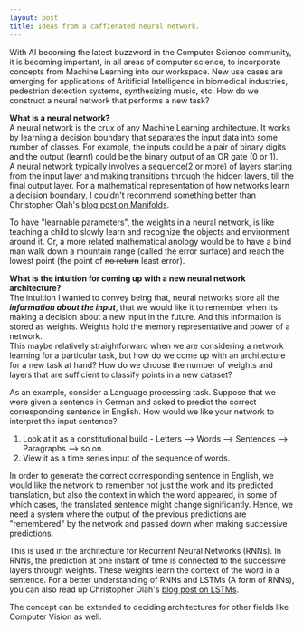```yaml
---
layout: post
title: Ideas from a caffienated neural network.
---
```


With AI becoming the latest buzzword in the Computer Science community, it is becoming important, in all areas of computer science, to incorporate concepts from Machine Learning into our workspace. New use cases are emerging for applications of Aritificial Intelligence in biomedical industries, pedestrian detection systems, synthesizing music, etc. How do we construct a neural network that performs a new task?

__What is a neural network?__  
A neural network is the crux of any Machine Learning architecture. It works by learning a decision boundary that separates the input data into some number of classes. For example, the inputs could be a pair of binary digits and the output (learnt) could be the binary output of an OR gate (0 or 1).   
A neural network typically involves a sequence(2 or more) of layers starting from the input layer and making transitions through the hidden layers, till the final output layer. For a mathematical representation of how networks learn a decision boundary, I couldn't recommend something better than Christopher Olah's [blog post on Manifolds](http://colah.github.io/posts/2014-03-NN-Manifolds-Topology/).  

To have "learnable parameters", the weights in a neural network, is like teaching a child to slowly learn and recognize the objects and environment around it. Or, a more related mathematical anology would be to have a blind man walk down a mountain range (called the error surface) and reach the lowest point (the point of ~~no return~~ least error).  

__What is the intuition for coming up with a new neural network architecture?__  
The intuition I wanted to convey being that, neural networks store all the ***information about the input***, that we would like it to remember when its making a decision about a new input in the future. And this information is stored as weights. Weights hold the memory representative and power of a network.    
This maybe relatively straightforward when we are considering a network learning for a particular task, but how do we come up with an architecture for a new task at hand? How do we choose the number of weights and layers that are sufficient to classify points in a new dataset? 

As an example, consider a Language processing task. Suppose that we were given a sentence in German and asked to predict the correct corresponding sentence in English. How would we like your network to interpret the input sentence?  

1. Look at it as a constitutional build - Letters --> Words --> Sentences --> Paragraphs --> so on.
2. View it as a time series input of the sequence of words.  

In order to generate the correct corresponding sentence in English, we would like the network to remember not just the work and its predicted translation, but also the context in which the word appeared, in some of which cases, the translated sentence might change significantly. Hence, we need a system where the output of the previous predictions are "remembered" by the network and passed down when making successive predictions.  

This is used in the architecture for Recurrent Neural Networks (RNNs). In RNNs, the prediction at one instant of time is connected to the successive layers through weights. These weights learn the context of the word in a sentence. 
For a better understanding of RNNs and LSTMs (A form of RNNs), you can also read up Christopher Olah's [blog post on LSTMs](http://colah.github.io/posts/2015-08-Understanding-LSTMs/).

The concept can be extended to deciding architectures for other fields like Computer Vision as well.


